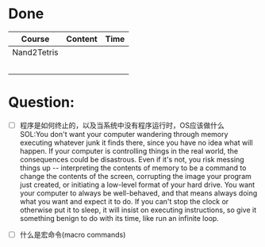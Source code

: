 # Done
| Course      | Content | Time |
| ----------- | ------- | ---- |
| Nand2Tetris |         |      |
|             |         |      |
|             |         |      |
|             |         |      |
|             |         |      |
|             |         |      |

# Question:
- [ ] 程序是如何终止的，以及当系统中没有程序运行时，OS应该做什么  
SOL:You don't want your computer wandering through memory executing whatever junk it finds there, since you have no idea what will happen. If your computer is controlling things in the real world, the consequences could be disastrous. Even if it's not, you risk messing things up -- interpreting the contents of memory to be a command to change the contents of the screen, corrupting the image your program just created, or initiating a low-level format of your hard drive. You want your computer to always be well-behaved, and that means always doing what you want and expect it to do. If you can't stop the clock or otherwise put it to sleep, it will insist on executing instructions, so give it something benign to do with its time, like run an infinite loop.

- [ ] 什么是宏命令(macro commands)




